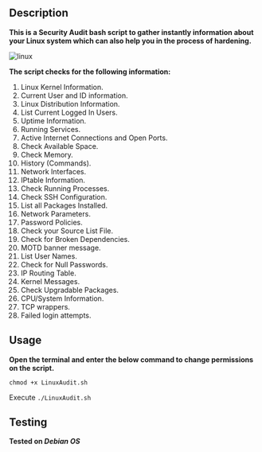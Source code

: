 ## Description 

**This is a Security Audit bash script to gather instantly information about your
Linux system which can also help you in the process of hardening.**


![linux](https://github.com/user-attachments/assets/ec5251e0-7fa7-4434-b123-da84f41035f8)



**The script checks for the following information:**

1. Linux Kernel Information. 
2. Current User and ID information. 
3. Linux Distribution Information. 
4. List Current Logged In Users.  
5. Uptime Information. 
6. Running Services. 
7. Active Internet Connections and Open Ports. 
8. Check Available Space. 
9. Check Memory. 
10. History (Commands). 
11. Network Interfaces. 
12. IPtable Information. 
13. Check Running Processes. 
14. Check SSH Configuration. 
15. List all Packages Installed.
16. Network Parameters. 
17. Password Policies. 
18. Check your Source List File. 
19. Check for Broken Dependencies. 
20. MOTD banner message. 
21. List User Names. 
22. Check for Null Passwords. 
23. IP Routing Table.  
24. Kernel Messages. 
25. Check Upgradable Packages. 
26. CPU/System Information. 
27. TCP wrappers. 
28. Failed login attempts.


## Usage

**Open the terminal and enter the below command to change permissions on the script.**

```chmod +x LinuxAudit.sh```

Execute ```./LinuxAudit.sh```


## Testing

**Tested on _Debian OS_**



